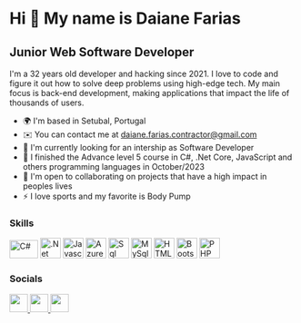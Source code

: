 Hi 👋 My name is Daiane Farias
==========================

Junior Web Software Developer
-----------------------------

I'm a 32 years old developer and hacking since 2021. I love to code and figure it out how to solve deep problems using high-edge tech. My main focus is back-end development, making applications that impact the life of thousands of users.


* 🌍  I'm based in Setubal, Portugal
* ✉️  You can contact me at [daiane.farias.contractor@gmail.com](mailto:daiane.farias.contractor@gmail.com)
* 🚀  I'm currently looking for an intership as Software Developer
* 🧠  I finished the Advance level 5 course in C#, .Net Core, JavaScript and others programming languages in October/2023
* 🤝  I'm open to collaborating on projects that have a high impact in peoples lives
* ⚡  I love sports and my favorite is Body Pump

### Skills

<p align="left">
<a href="https://learn.microsoft.com/en-us/dotnet/csharp/" target="_blank" rel="noreferrer"><img src="https://img.shields.io/badge/C%23-239120?style=for-the-badge&logo=c-sharp&logoColor=white" width="50" height="32" alt="C#" /></a>
<a href="https://learn.microsoft.com/pt-pt/dotnet/core/" target="_blank" rel="noreferrer"><img src="https://img.shields.io/badge/.NET-512BD4?style=for-the-badge&logo=dotnet&logoColor=white" width="36" height="36" alt=".Net" /></a>
<a href="https://developer.mozilla.org/en-US/docs/Web/JavaScript" target="_blank" rel="noreferrer"><img src="https://raw.githubusercontent.com/danielcranney/readme-generator/main/public/icons/skills/javascript-colored.svg" width="36" height="36" alt="Javascript" /></a>
<a href="https://azure.microsoft.com/pt-br/" target="_blank" rel="noreferrer"><img src="https://img.shields.io/badge/Azure_DevOps-0078D7?style=for-the-badge&logo=azure-devops&logoColor=white" width="36" height="36" alt="Azure" /></a>
<a href="https://www.microsoft.com/en-us/sql-server" target="_blank" rel="noreferrer"><img src="https://img.shields.io/badge/Microsoft%20SQL%20Server-CC2927?style=for-the-badge&logo=microsoft%20sql%20server&logoColor=white" width="36" height="36" alt="Sql" /></a>
<a href="https://www.mysql.com/" target="_blank" rel="noreferrer"><img src="https://img.shields.io/badge/MySQL-005C84?style=for-the-badge&logo=mysql&logoColor=white" width="36" height="36" alt="MySql" /></a>
<a href="https://developer.mozilla.org/en-US/docs/Glossary/HTML5" target="_blank" rel="noreferrer"><img src="https://raw.githubusercontent.com/danielcranney/readme-generator/main/public/icons/skills/html5-colored.svg" width="36" height="36" alt="HTML5" /></a>
<a href="https://getbootstrap.com/" target="_blank" rel="noreferrer"><img src="https://img.shields.io/badge/Bootstrap-563D7C?style=for-the-badge&logo=bootstrap&logoColor=white" width="36" height="36" alt="Bootstrap" /></a>
<a href=" target="_blank" rel="noreferrer"><img src="https://img.shields.io/badge/PHP-777BB4?style=for-the-badge&logo=php&logoColor=white" width="36" height="36" alt="PHP" /></a>

### Socials

<p align="left"> 
<a href="https://discord.com/users/1054446928370344047" target="_blank" rel="noreferrer"><img src="https://raw.githubusercontent.com/danielcranney/readme-generator/main/public/icons/socials/discord.svg" width="32" height="32" />
</a> <a href="https://www.microsoft.com/pt-pt/microsoft-teams" target="_blank" rel="noreferrer"><img src="https://img.shields.io/badge/Teams-2962FF?style=for-the-badge&logo=microsoftteams&logoColor=white" width="32" height="32" />
</a> <a href="https://www.linkedin.com/in/daiane-farias-705a8a143/" target="_blank" rel="noreferrer"><img src="https://raw.githubusercontent.com/danielcranney/readme-generator/main/public/icons/socials/linkedin.svg" width="32" height="32" /></a> 
